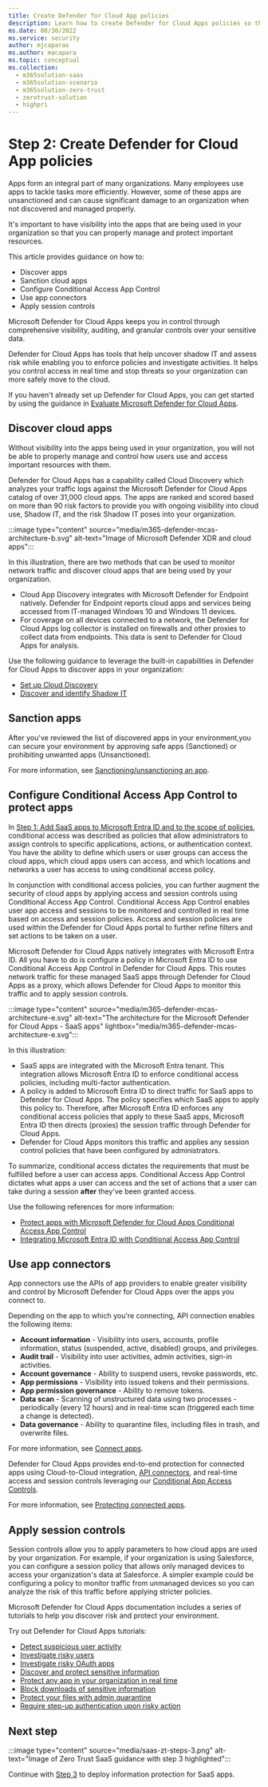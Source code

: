 ```yaml
---
title: Create Defender for Cloud App policies
description: Learn how to create Defender for Cloud Apps policies so that you can properly manage and protect important resources
ms.date: 08/30/2022
ms.service: security
author: mjcaparas
ms.author: macapara
ms.topic: conceptual
ms.collection:
  -	m365solution-saas
  -	m365solution-scenario
  -	m365solution-zero-trust
  -	zerotrust-solution
  - highpri
---
```


# Step 2: Create Defender for Cloud App policies

Apps form an integral part of many organizations. Many employees use apps to tackle tasks more efficiently. However, some of these apps are unsanctioned and can cause significant damage to an organization when not discovered and managed properly. 

It's important to have visibility into the apps that are being used in your organization so that you can properly manage and protect important resources.

This article provides guidance on how to:

- Discover apps
- Sanction cloud apps
- Configure Conditional Access App Control
- Use app connectors
- Apply session controls


Microsoft Defender for Cloud Apps keeps you in control through comprehensive visibility, auditing, and granular controls over your sensitive data.

Defender for Cloud Apps has tools that help uncover shadow IT and assess risk while enabling you to enforce policies and investigate activities. It helps you control access in real time and stop threats so your organization can more safely move to the cloud.

If you haven't already set up Defender for Cloud Apps, you can get started by using the guidance in [Evaluate Microsoft Defender for Cloud Apps](/microsoft-365/security/defender/eval-defender-mcas-overview).



## Discover cloud apps
Without visibility into the apps being used in your organization, you will not be able to properly manage and control how users use and access important resources with them.  


Defender for Cloud Apps has a capability called Cloud Discovery which analyzes your traffic logs against the Microsoft Defender for Cloud Apps catalog of over 31,000 cloud apps. The apps are ranked and scored based on more than 90 risk factors to provide you with ongoing visibility into cloud use, Shadow IT, and the risk Shadow IT poses into your organization. 


:::image type="content" source="media/m365-defender-mcas-architecture-b.svg" alt-text="Image of Microsoft Defender XDR and cloud apps":::

In this illustration, there are two methods that can be used to monitor network traffic and discover cloud apps that are being used by your organization.
- Cloud App Discovery integrates with Microsoft Defender for Endpoint natively. Defender for Endpoint reports cloud apps and services being accessed from IT-managed Windows 10 and Windows 11 devices. 
- For coverage on all devices connected to a network, the Defender for Cloud Apps log collector is installed on firewalls and other proxies to collect data from endpoints. This data is sent to Defender for Cloud Apps for analysis.



Use the following guidance to leverage the built-in capabilities in Defender for Cloud Apps to discover apps in your organization:

- [Set up Cloud Discovery](/defender-cloud-apps/set-up-cloud-discovery)
- [Discover and identify Shadow IT](/defender-cloud-apps/tutorial-shadow-it#phase-1-discover-and-identify-shadow-it)


## Sanction apps

After you've reviewed the list of discovered apps in your environment,you can secure your environment by
approving safe apps (Sanctioned) or prohibiting unwanted apps (Unsanctioned).


For more information, see [Sanctioning/unsanctioning an app](/defender-cloud-apps/governance-discovery#BKMK_SanctionApp).


## Configure Conditional Access App Control to protect apps

In [Step 1: Add SaaS apps to Microsoft Entra ID and to the scope of policies](add-saas-apps.md), conditional access was described as policies that allow administrators to assign controls to specific applications, actions, or authentication context. You have the ability to define which users or user groups can access the cloud apps, which cloud apps users can access, and which locations and networks a user has access to using conditional access policy.

In conjunction with conditional access policies, you can further augment the security of cloud apps by applying access and session controls using Conditional Access App Control. Conditional Access App Control enables user app access and sessions to be monitored and controlled in real time based on access and session policies. Access and session policies are used within the Defender for Cloud Apps portal to further refine filters and set actions to be taken on a user.

Microsoft Defender for Cloud Apps natively integrates with Microsoft Entra ID. All you have to do is configure a policy in Microsoft Entra ID to use Conditional Access App Control in Defender for Cloud Apps. This routes network traffic for these managed SaaS apps through Defender for Cloud Apps as a proxy, which allows Defender for Cloud Apps to monitor this traffic and to apply session controls. 

:::image type="content" source="media/m365-defender-mcas-architecture-e.svg" alt-text="The architecture for the Microsoft Defender for Cloud Apps - SaaS apps" lightbox="media/m365-defender-mcas-architecture-e.svg":::

In this illustration:
- SaaS apps are integrated with the Microsoft Entra tenant. This integration allows Microsoft Entra ID to enforce conditional access policies, including multi-factor authentication.
- A policy is added to Microsoft Entra ID to direct traffic for SaaS apps to Defender for Cloud Apps. The policy specifies which SaaS apps to apply this policy to. Therefore, after Microsoft Entra ID enforces any conditional access policies that apply to these SaaS apps, Microsoft Entra ID then directs (proxies) the session traffic through Defender for Cloud Apps.
- Defender for Cloud Apps monitors this traffic and applies any session control policies that have been configured by administrators. 


To summarize, conditional access dictates the requirements that must be fulfilled before a user can access apps. Conditional Access App Control dictates what apps a user can access and the set of actions that a user can take during a session **after** they've been granted access. 

Use the following references for more information:
-  [Protect apps with Microsoft Defender for Cloud Apps Conditional Access App Control](/defender-cloud-apps/proxy-intro-aad)
- [Integrating Microsoft Entra ID with Conditional Access App Control](/microsoft-365/security/defender/eval-defender-mcas-architecture#integrating-with-azure-ad-with-conditional-access-app-control)


## Use app connectors

App connectors use the APIs of app providers to enable greater visibility and control by Microsoft Defender for Cloud Apps over the apps you connect to.

Depending on the app to which you're connecting, API connection enables the following items:

- **Account information** - Visibility into users, accounts, profile information, status (suspended, active, disabled) groups, and privileges.
- **Audit trail** - Visibility into user activities, admin activities, sign-in activities.
- **Account governance** - Ability to suspend users, revoke passwords, etc.
- **App permissions** - Visibility into issued tokens and their permissions.
- **App permission governance** - Ability to remove tokens.
- **Data scan** - Scanning of unstructured data using two processes -periodically (every 12 hours) and in real-time scan (triggered each time a change is detected).
- **Data governance** - Ability to quarantine files, including files in trash, and overwrite files.

For more information, see [Connect apps](/defender-cloud-apps/enable-instant-visibility-protection-and-governance-actions-for-your-apps).

Defender for Cloud Apps provides end-to-end protection for connected apps using Cloud-to-Cloud integration, [API connectors](/defender-cloud-apps/enable-instant-visibility-protection-and-governance-actions-for-your-apps), and real-time access and session controls leveraging our [Conditional App Access Controls](/defender-cloud-apps/proxy-intro-aad).

For more information, see [Protecting connected apps](/defender-cloud-apps/protect-connected-apps).

## Apply session controls

Session controls allow you to apply parameters to how cloud apps are used by your organization. For example, if your organization is using Salesforce, you can configure a session policy that allows only managed devices to access your organization's data at Salesforce. A simpler example could be configuring a policy to monitor traffic from unmanaged devices so you can analyze the risk of this traffic before applying stricter policies.

Microsoft Defender for Cloud Apps documentation includes a series of tutorials to help you discover risk and protect your environment.


Try out Defender for Cloud Apps tutorials:

- [Detect suspicious user activity](/cloud-app-security/tutorial-suspicious-activity)
- [Investigate risky users](/cloud-app-security/tutorial-ueba)
- [Investigate risky OAuth apps](/cloud-app-security/investigate-risky-oauth)
- [Discover and protect sensitive information](/cloud-app-security/tutorial-dlp)
- [Protect any app in your organization in real time](/cloud-app-security/tutorial-proxy)
- [Block downloads of sensitive information](/cloud-app-security/use-case-proxy-block-session-aad)
- [Protect your files with admin quarantine](/cloud-app-security/use-case-admin-quarantine)
- [Require step-up authentication upon risky action](/cloud-app-security/tutorial-step-up-authentication)


## Next step

:::image type="content" source="media/saas-zt-steps-3.png" alt-text="Image of Zero Trust SaaS guidance with step 3 highlighted":::

Continue with [Step 3](deploy-information-protection-saas.md) to deploy information protection for SaaS apps.
